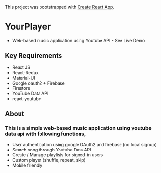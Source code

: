 This project was bootstrapped with [Create React App](https://github.com/facebookincubator/create-react-app).

# YourPlayer
- Web-based music application using Youtube API - See Live Demo

## Key Requirements
- React JS
- React-Redux
- Material-UI
- Google oauth2 + Firebase
- Firestore
- YouTube Data API
- react-youtube

## About

### This is a simple web-based music application using youtube data api with following functions,

- User authentication using google OAuth2 and firebase (no local signup)
- Search song through Youtube Data API
- Create / Manage playlists for signed-in users
- Custom player (shuffle, repeat, skip)
- Mobile friendly
